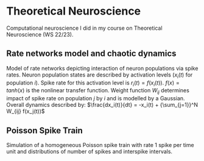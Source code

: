 # Theoretical Neuroscience

Computational neuroscience I did in my course on Theoretical Neuroscience (WS 22/23). 

## Rate networks model and chaotic dynamics

Model of rate networks depicting interaction of neuron populations via spike rates. Neuron population states are described by activation levels ($x_i(t)$ for population $i$).
Spike rate for this activation level is $r_i(t) = f(x_i(t))$. $f(x) = tanh(x)$ is the nonlinear transfer function. Weight function $W_{ij}$ determines impact of spike rate on population $j$ by $i$ and is modelled by a Gaussian. 
Overall dynamics described by: 
$\frac{dx_i(t)}{dt} = -x_i(t) + {\sum_{j=1}}^N W_{ij} f(x_j(t))$

## Poisson Spike Train

Simulation of a homogeneous Poisson spike train with rate 1 spike per time unit and distributions of number of spikes and interspike intervals. 
